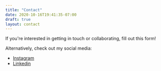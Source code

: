 ```yaml
---
title: "Contact"
date: 2020-10-16T19:41:35-07:00
draft: true
layout: contact
---
```


If you're interested in getting in touch or collaborating, fill out this form!

Alternatively, check out my social media:

* [Instagram](https://instagram.com/danthewereman)
* [Linkedin](https://linkedin.com/dan-moore1)
